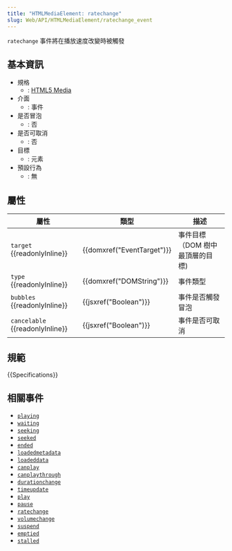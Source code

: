 ```yaml
---
title: "HTMLMediaElement: ratechange"
slug: Web/API/HTMLMediaElement/ratechange_event
---
```


`ratechange` 事件將在播放速度改變時被觸發

## 基本資訊

- 規格
  - : [HTML5 Media](http://www.whatwg.org/specs/web-apps/current-work/multipage/the-video-element.html#event-media-ratechange)
- 介面
  - : 事件
- 是否冒泡
  - : 否
- 是否可取消
  - : 否
- 目標
  - : 元素
- 預設行為
  - : 無

## 屬性

| 屬性                            | 類型                       | 描述                            |
| ------------------------------- | -------------------------- | ------------------------------- |
| `target` {{readonlyInline}}     | {{domxref("EventTarget")}} | 事件目標（DOM 樹中最頂層的目標) |
| `type` {{readonlyInline}}       | {{domxref("DOMString")}}   | 事件類型                        |
| `bubbles` {{readonlyInline}}    | {{jsxref("Boolean")}}      | 事件是否觸發冒泡                |
| `cancelable` {{readonlyInline}} | {{jsxref("Boolean")}}      | 事件是否可取消                  |

## 規範

{{Specifications}}

## 相關事件

- [`playing`](/zh-TW/docs/Web/API/HTMLMediaElement/playing_event)
- [`waiting`](/zh-TW/docs/Web/API/HTMLMediaElement/waiting_event)
- [`seeking`](/zh-TW/docs/Web/API/HTMLMediaElement/seeking_event)
- [`seeked`](/zh-TW/docs/Web/API/HTMLMediaElement/seeked_event)
- [`ended`](/zh-TW/docs/Web/API/HTMLMediaElement/ended_event)
- [`loadedmetadata`](/zh-TW/docs/Web/API/HTMLMediaElement/loadedmetadata_event)
- [`loadeddata`](/zh-TW/docs/Web/API/HTMLMediaElement/loadeddata_event)
- [`canplay`](/zh-TW/docs/Web/API/HTMLMediaElement/canplay_event)
- [`canplaythrough`](/zh-TW/docs/Web/API/HTMLMediaElement/canplaythrough_event)
- [`durationchange`](/zh-TW/docs/Web/API/HTMLMediaElement/durationchange_event)
- [`timeupdate`](/zh-TW/docs/Web/API/HTMLMediaElement/timeupdate_event)
- [`play`](/zh-TW/docs/Web/API/HTMLMediaElement/play_event)
- [`pause`](/zh-TW/docs/Web/API/HTMLMediaElement/pause_event)
- [`ratechange`](/zh-TW/docs/Web/API/HTMLMediaElement/ratechange_event)
- [`volumechange`](/zh-TW/docs/Web/API/HTMLMediaElement/volumechange_event)
- [`suspend`](/zh-TW/docs/Web/API/HTMLMediaElement/suspend_event)
- [`emptied`](/zh-TW/docs/Web/API/HTMLMediaElement/emptied_event)
- [`stalled`](/zh-TW/docs/Web/API/HTMLMediaElement/stalled_event)
